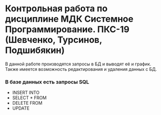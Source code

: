 # Контрольная работа по дисциплине МДК Системное Программирование. ПКС-19 (Шевченко, Турсинов, Подшибякин)
В данной работе производятся запросы в БД и выводят её и график. Также имеется возможность  редактирования и удаления данных с БД.

### В базе данных есть запросы SQL 

* INSERT INTO
* SELECT * FROM
* DELETE FROM 
* UPDATE
